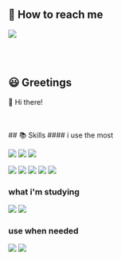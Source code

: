 ## 📧 How to reach me
<p>
<a href="mailto:blueehdwp@gmail.com" target="_blank">
<img src="https://img.shields.io/badge/Mail-0082FC?style=flat-square,&logo=minutemailer&logoColor=white"/>
</a>
</p>

<br/>
<br/>

## 😃 Greetings
<p>
👋 Hi there!
</p>

<br/>
<br/>
## 📚 Skills
#### i use the most
<p>
  <img src="https://img.shields.io/badge/Java-007396?style=flat-square&logo=Java&logoColor=white"/></a>
  <img src="https://img.shields.io/badge/Spring-6DB33F?style=flat-square&logo=Spring&logoColor=white"/></a>
  <img src="https://img.shields.io/badge/Spring Boot-6DB33F?style=flat-square&logo=Spring Boot&logoColor=white"/></a>  
</p>
<p>
  <img src="https://img.shields.io/badge/HTML-E34F26?style=flat-square&logo=HTML5&logoColor=white"/></a>
  <img src="https://img.shields.io/badge/CSS-1572B6?style=flat-square&logo=CSS3&logoColor=white"/></a>
  <img src="https://img.shields.io/badge/Java Script-F7DF1E?style=flat-square&logo=JavaScript&logoColor=black"/></a>
  <img src="https://img.shields.io/badge/Bootstrap-7952B3?style=flat-square&logo=Bootstrap&logoColor=white"/></a>
  <img src="https://img.shields.io/badge/jQuery-0769AD?style=flat-square&logo=jquery&logoColor=white"/>
</p>

### what i'm studying
<p>
  <img src="https://img.shields.io/badge/Python-3776AB?style=flat-square&logo=Python&logoColor=white"/>
  <img src="https://img.shields.io/badge/React-61DAFB?style=flat-square&logo=React&logoColor=black"/>
</p>

### use when needed
<p>
  <img src="https://img.shields.io/badge/JenKins-D24939?style=flat-square&logo=jenkins&logoColor=white"/>
  <img src="https://img.shields.io/badge/OCI-F80000?style=flat-square&logo=oracle&logoColor=white"/>
</p>
